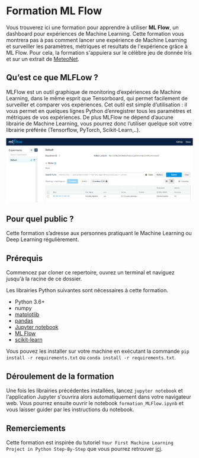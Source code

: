 # Formation ML Flow
Vous trouverez ici une formation pour apprendre à utiliser **ML Flow**, un dashboard pour expériences de Machine Learning. Cette formation vous montrera pas à pas comment lancer une expérience de Machine Learning et surveiller les paramètres, métriques et resultats de l'expérience grâce à ML Flow. Pour cela, la formation s'appuiera sur le célèbre jeu de donnée Iris et sur un extrait de [MeteoNet](meteonet.umr-cnrm.fr).

## Qu’est ce que MLFLow ?
MLFlow est un outil graphique de monitoring d’expériences de Machine Learning, dans le même esprit que Tensorboard, qui permet facilement de surveiller et comparer vos expériences. Cet outil est simple d’utilisation : il vous permet en quelques lignes Python d’enregistrer tous les paramètres et métriques de vos expériences. De plus MLFlow ne dépend d’aucune librairie de Machine Learning, vous pourrez donc l’utiliser quelque soit votre librairie préférée (Tensorflow, PyTorch, Scikit-Learn,..).

![dashboard](MLFlow.png)


## Pour quel public ?
Cette formation s’adresse aux personnes pratiquant le Machine Learning ou Deep Learning régulièrement.

## Prérequis

Commencez par cloner ce repertoire, ouvrez un terminal et naviguez jusqu'à la racine de ce dossier.

Les librairies Python suivantes sont nécessaires à cette formation. 

* Python 3.6+
* numpy
* [matplotlib](https://matplotlib.org/users/installing.html)
* [pandas](https://pandas.pydata.org/pandas-docs/stable/getting_started/install.html)
* [Jupyter notebook](https://jupyter.readthedocs.io/en/latest/install.html)
* [ML Flow](https://www.mlflow.org/docs/latest/quickstart.html)
* [scikit-learn](https://scikit-learn.org/stable/install.html)

Vous pouvez les installer sur votre machine en exécutant la commande ```pip install -r requirements.txt``` ou ```conda install -r requirements.txt```. 

## Déroulement de la formation

Une fois les librairies précédentes installées, lancez ```jupyter notebook``` et l'application Jupyter s'ouvrira alors automatiquement dans votre navigateur web. Vous pourrez ensuite ouvrir le notebook ```formation_MLFlow.ipynb``` et vous laisser guider par les instructions du notebook.

## Remerciements

Cette formation est inspirée du tutoriel ```Your First Machine Learning Project in Python Step-By-Step``` que vous pourrez retrouver [ici](https://machinelearningmastery.com/machine-learning-in-python-step-by-step/).


